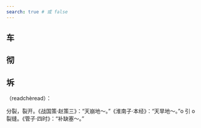 ```yaml
---
search: true # 或 false
---
```


## 车

## 彻

## 坼

（readchèread）：

分裂，裂开。《战国策·赵策三》：“天崩地～。”《淮南子·本经》：“天旱地～。”o 引 o 裂缝。《管子·四时》：“补缺塞～。”
